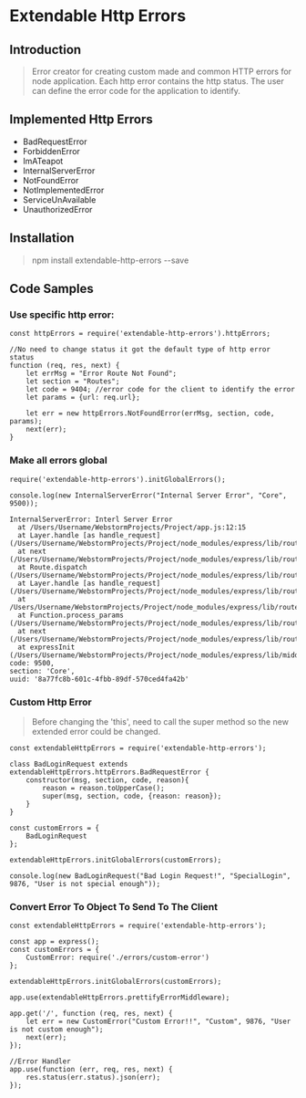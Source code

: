 # Extendable Http Errors

## Introduction

> Error creator for creating custom made and common HTTP errors for node application.
> Each http error contains the http status.
> The user can define the error code for the application to identify.

## Implemented Http Errors
* BadRequestError
* ForbiddenError
* ImATeapot
* InternalServerError
* NotFoundError
* NotImplementedError
* ServiceUnAvailable
* UnauthorizedError

## Installation

> npm install extendable-http-errors --save

## Code Samples

### Use specific http error:
```
const httpErrors = require('extendable-http-errors').httpErrors;

//No need to change status it got the default type of http error status
function (req, res, next) {    
    let errMsg = "Error Route Not Found";
    let section = "Routes";
    let code = 9404; //error code for the client to identify the error
    let params = {url: req.url};
    
    let err = new httpErrors.NotFoundError(errMsg, section, code, params);
    next(err);
}

```

### Make all errors global
``` 
require('extendable-http-errors').initGlobalErrors();

console.log(new InternalServerError("Internal Server Error", "Core", 9500)); 
```

```
InternalServerError: Interl Server Error
  at /Users/Username/WebstormProjects/Project/app.js:12:15
  at Layer.handle [as handle_request] (/Users/Username/WebstormProjects/Project/node_modules/express/lib/router/layer.js:95:5)
  at next (/Users/Username/WebstormProjects/Project/node_modules/express/lib/router/route.js:131:13)
  at Route.dispatch (/Users/Username/WebstormProjects/Project/node_modules/express/lib/router/route.js:112:3)
  at Layer.handle [as handle_request] (/Users/Username/WebstormProjects/Project/node_modules/express/lib/router/layer.js:95:5)
  at /Users/Username/WebstormProjects/Project/node_modules/express/lib/router/index.js:277:22
  at Function.process_params (/Users/Username/WebstormProjects/Project/node_modules/express/lib/router/index.js:330:12)
  at next (/Users/Username/WebstormProjects/Project/node_modules/express/lib/router/index.js:271:10)
  at expressInit (/Users/Username/WebstormProjects/Project/node_modules/express/lib/middleware/init.js:33:5)
code: 9500,
section: 'Core',
uuid: '8a77fc8b-601c-4fbb-89df-570ced4fa42b'
```

### Custom Http Error
> Before changing the 'this',
> need to call the super method so the new extended error could be changed.

```
const extendableHttpErrors = require('extendable-http-errors');

class BadLoginRequest extends extendableHttpErrors.httpErrors.BadRequestError {
    constructor(msg, section, code, reason){
        reason = reason.toUpperCase();
        super(msg, section, code, {reason: reason});
    }
}

const customErrors = {
    BadLoginRequest
};

extendableHttpErrors.initGlobalErrors(customErrors);

console.log(new BadLoginRequest("Bad Login Request!", "SpecialLogin", 9876, "User is not special enough"));
```

### Convert Error To Object To Send To The Client
```
const extendableHttpErrors = require('extendable-http-errors');

const app = express();
const customErrors = {
    CustomError: require('./errors/custom-error')
};

extendableHttpErrors.initGlobalErrors(customErrors);

app.use(extendableHttpErrors.prettifyErrorMiddleware);

app.get('/', function (req, res, next) {
    let err = new CustomError("Custom Error!!", "Custom", 9876, "User is not custom enough");
    next(err);
});

//Error Handler
app.use(function (err, req, res, next) {
    res.status(err.status).json(err);
});
```